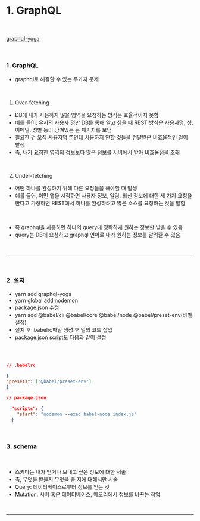 # 1. GraphQL

<br>

[graphql-yoga](https://github.com/prisma-labs/graphql-yoga)

<br>


### 1. GraphQL
  - graphql로 해결할 수 있는 두가지 문제
  
  <br>
  
  1. Over-fetching
  - DB에 내가 사용하지 않을 영역을 요청하는 방식은 효율적이지 못함
  - 예를 들어, 유저의 사용자 명만 DB를 통해 알고 싶을 때 REST 방식은 사용자명, 성, 이메일, 성별 등이 담겨있는 큰 패키지를 보냄
  - 필요한 건 오직 사용자명 뿐인데 사용하지 안할 것들을 전달받은 비효율적인 일이 발생
  - 즉, 내가 요청한 영역의 정보보다 많은 정보를 서버에서 받아 비효율성을 초래
  
  <br>

  2. Under-fetching
  - 어떤 하나를 완성하기 위해 다른 요청들을 해야할 때 발생
  - 예를 들어, 어떤 앱을 시작하면 사용자 정보, 알림, 최신 정보에 대한 세 가지 요청을 한다고 가정하면 REST에서 하나를 완성하려고 많은 소스를 요청하는 것을 말함

  <br>

  - 즉 graphql을 사용하면 하나의 query에 정확하게 원하는 정보만 받을 수 있음
  - query는 DB에 요청하고 graphql 언어로 내가 원하는 정보를 알려줄 수 있음
  
<br>

*** 

<br>

### 2.  설치
  - yarn add graphql-yoga
  - yarn global add nodemon
  - package.json 수정
  - yarn add @babel/cli @babel/core @babel/node @babel/preset-env(바벨 설정)
  - 설치 후 .babelrc파일 생성 후 밑의 코드 삽입
  - package.json script도 다음과 같이 설정

<br>

```JSON

// .babelrc

{
"presets": ["@babel/preset-env"]
}

// package.json

  "scripts": {
    "start": "nodemon --exec babel-node index.js"
  }

```

<br>

### 3. schema

<br>

  - 스키마는 내가 받거나 보내고 싶은 정보에 대한 서술
  - 즉, 무엇을 받을지 무엇을 줄 지에 대해서만 서술
  - Query: 데이터베이스로부터 정보를 얻는 것
  - Mutation: 서버 혹은 데이터베이스, 메모리에서 정보를 바꾸는 작업

<br>

*** 

<br>